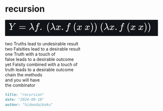 # recursion
![recursion](images/recursion.png)

two Truths lead to undesirable result<br/>
two Falsities lead to a desirable result<br/>
one Truth with a touch of<br/>
false leads to a desirable outcome<br/>
yet Falsity combined with a touch of<br/> 
truth leads to a desirable outcome<br/>
chain the methods<br/>
and you will have<br/>
the combinator

```markdown
title: "recursion"
date: "2024-09-18"
author: "hideodaikoku"
```